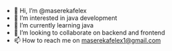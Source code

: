- 👋 Hi, I’m @maserekafelex
- 👀 I’m interested in java development
- 🌱 I’m currently learning java
- 💞️ I’m looking to collaborate on backend and frontend
- 📫 How to reach me on maserekafelex1@gmail.com

<!---
maserekafelex/maserekafelex is a ✨ special ✨ repository because its `README.md` (this file) appears on your GitHub profile.
You can click the Preview link to take a look at your changes.
--->
